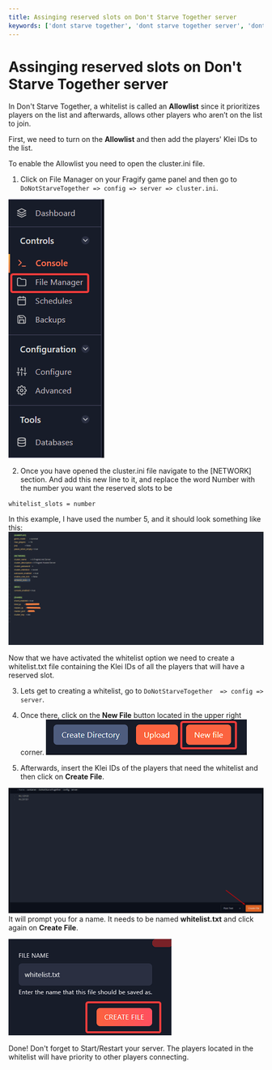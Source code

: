 ```yaml
---
title: Assinging reserved slots on Don't Starve Together server
keywords: ['dont starve together', 'dont starve together server', 'dont starve together server reversed slots' , 'dont starve together server whitelist slots']
---
```


# Assinging reserved slots on Don't Starve Together server
In Don't Starve Together, a whitelist is called an **Allowlist** since it prioritizes players on the list and afterwards, allows other players who aren’t on the list to join.

First, we need to turn on the **Allowlist** and then add the players' Klei IDs to the list.

To enable the Allowlist you need to open the cluster.ini file.

1. Click on File Manager on your Fragify game panel and then go to `DoNotStarveTogether => config => server => cluster.ini`.

![File Manager](../images/file-manager.png)

2. Once you have opened the cluster.ini file navigate to the [NETWORK] section. And add this new line to it, and replace the word Number with the number you want the reserved slots to be
```
whitelist_slots = number
``` 
In this example, I have used the number 5, and it should look something like this:
![Example Whitelist](images/example-whitelist.png)

Now that we have activated the whitelist option we need to create a whitelist.txt file containing the Klei IDs of all the players that will have a reserved slot.

3. Lets get to creating a whitelist, go to `DoNotStarveTogether  => config => server`.

4. Once there, click on the **New File** button located in the upper right corner.
![New File](../images/new-file.png)

5. Afterwards, insert the Klei IDs of the players that need the whitelist and then click on **Create File**. 

![Example Whitelist](images/whitelist-txt.png)
It will prompt you for a name. It needs to be named **whitelist.txt** and click again on **Create File**.

![whitelist.txt](images/create-whitelist.png)

Done! Don't forget to Start/Restart your server. The players located in the whitelist will have priority to other players connecting.